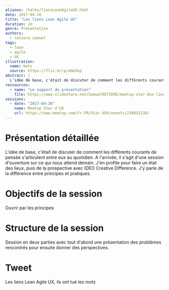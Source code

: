 ```yaml
---
aliases: /talks/liensLeanAgileUX.html
date: 2017-04-26
title: "Les liens Lean Agile UX"
duration: 1H
genre: Présentation
authors:
  - retiere_samuel
tags:
  - lean
  - agile
  - UX
illustration:
  name: mots
  source: https://flic.kr/p/4GmSkp
abstract: |
  L'idée de base, c'était de discuter de comment les différents courants de pensée s'articulent entre eux au quotidien. A l'arrivée, il s'agit d'une session d'ouverture sur ce qui nous attend demain. J'en profite pour faire un état des lieux, puis de la prospective avec IDEO Creative Difference. J'y parle de la différence entre principes et pratiques.
ressources:
  - name: "Le support de présentation"
    file: https://www.slideshare.net/SamuelRETIERE/meetup-star-dux-liens-lean-agile-ux
sessions:
  - date: "2017-04-26"
    name: Meetup Star d'UX
    url: https://www.meetup.com/fr-FR/Star-dUX/events/238852138/
---
```


# Présentation détaillée
L'idée de base, c'était de discuter de comment les différents courants de pensée s'articulent entre eux au quotidien. A l'arrivée, il s'agit d'une session d'ouverture sur ce qui nous attend demain. J'en profite pour faire un état des lieux, puis de la prospective avec IDEO Creative Difference. J'y parle de la différence entre principes et pratiques.

# Objectifs de la session

Ouvrir par les principes

# Structure de la session

Session en deux parties avec tout d'abord une présentation des problèmes rencontrés pour ensuite donner des perspectives.

# Tweet

Les liens Lean Agile UX, ils ont tué les mots

<!---
# Notes

--->
